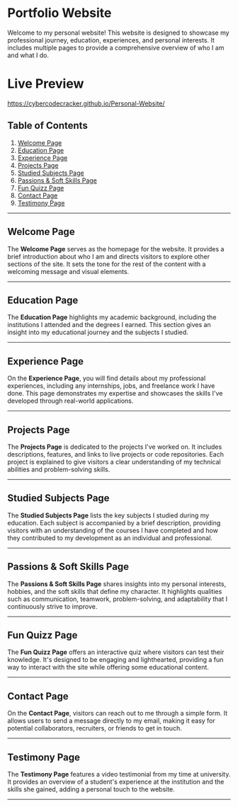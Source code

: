 # Portfolio Website

Welcome to my personal website! This website is designed to showcase my professional journey, education, experiences, and personal interests. It includes multiple pages to provide a comprehensive overview of who I am and what I do.

# Live Preview 
https://cybercodecracker.github.io/Personal-Website/

## Table of Contents
1. [Welcome Page](#welcome-page)
2. [Education Page](#education-page)
3. [Experience Page](#experience-page)
4. [Projects Page](#projects-page)
5. [Studied Subjects Page](#studied-subjects-page)
6. [Passions & Soft Skills Page](#passions--soft-skills-page)
7. [Fun Quizz Page](#fun-quizz-page)
8. [Contact Page](#contact-page)
9. [Testimony Page](#testimony-page)

---

## Welcome Page
The **Welcome Page** serves as the homepage for the website. It provides a brief introduction about who I am and directs visitors to explore other sections of the site. It sets the tone for the rest of the content with a welcoming message and visual elements.

---

## Education Page
The **Education Page** highlights my academic background, including the institutions I attended and the degrees I earned. This section gives an insight into my educational journey and the subjects I studied.

---

## Experience Page
On the **Experience Page**, you will find details about my professional experiences, including any internships, jobs, and freelance work I have done. This page demonstrates my expertise and showcases the skills I've developed through real-world applications.

---

## Projects Page
The **Projects Page** is dedicated to the projects I've worked on. It includes descriptions, features, and links to live projects or code repositories. Each project is explained to give visitors a clear understanding of my technical abilities and problem-solving skills.

---

## Studied Subjects Page
The **Studied Subjects Page** lists the key subjects I studied during my education. Each subject is accompanied by a brief description, providing visitors with an understanding of the courses I have completed and how they contributed to my development as an individual and professional.

---

## Passions & Soft Skills Page
The **Passions & Soft Skills Page** shares insights into my personal interests, hobbies, and the soft skills that define my character. It highlights qualities such as communication, teamwork, problem-solving, and adaptability that I continuously strive to improve.

---

## Fun Quizz Page
The **Fun Quizz Page** offers an interactive quiz where visitors can test their knowledge. It's designed to be engaging and lighthearted, providing a fun way to interact with the site while offering some educational content.

---

## Contact Page
On the **Contact Page**, visitors can reach out to me through a simple form. It allows users to send a message directly to my email, making it easy for potential collaborators, recruiters, or friends to get in touch.

---

## Testimony Page
The **Testimony Page** features a video testimonial from my time at university. It provides an overview of a student's experience at the institution and the skills she gained, adding a personal touch to the website.

---



